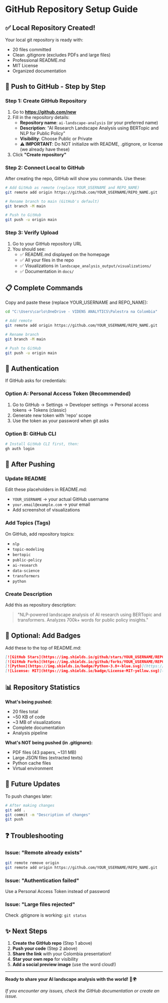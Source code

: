 # GitHub Repository Setup Guide

## ✅ Local Repository Created!

Your local git repository is ready with:
- 20 files committed
- Clean .gitignore (excludes PDFs and large files)
- Professional README.md
- MIT License
- Organized documentation

## 🚀 Push to GitHub - Step by Step

### Step 1: Create GitHub Repository

1. Go to **https://github.com/new**
2. Fill in the repository details:
   - **Repository name**: `ai-landscape-analysis` (or your preferred name)
   - **Description**: "AI Research Landscape Analysis using BERTopic and NLP for Public Policy"
   - **Visibility**: Choose Public or Private
   - **⚠️ IMPORTANT**: Do NOT initialize with README, .gitignore, or license (we already have these)
3. Click **"Create repository"**

### Step 2: Connect Local to GitHub

After creating the repo, GitHub will show you commands. Use these:

```bash
# Add GitHub as remote (replace YOUR_USERNAME and REPO_NAME)
git remote add origin https://github.com/YOUR_USERNAME/REPO_NAME.git

# Rename branch to main (GitHub's default)
git branch -M main

# Push to GitHub
git push -u origin main
```

### Step 3: Verify Upload

1. Go to your GitHub repository URL
2. You should see:
   - ✅ README.md displayed on the homepage
   - ✅ All your files in the repo
   - ✅ Visualizations in `landscape_analysis_output/visualizations/`
   - ✅ Documentation in `docs/`

## 📋 Complete Commands

Copy and paste these (replace YOUR_USERNAME and REPO_NAME):

```bash
cd "C:\Users\carlo\OneDrive - VIDENS ANALYTICS\Palestra na Colombia"

# Add remote
git remote add origin https://github.com/YOUR_USERNAME/REPO_NAME.git

# Rename branch
git branch -M main

# Push to GitHub
git push -u origin main
```

## 🔐 Authentication

If GitHub asks for credentials:

### Option A: Personal Access Token (Recommended)
1. Go to GitHub → Settings → Developer settings → Personal access tokens → Tokens (classic)
2. Generate new token with 'repo' scope
3. Use the token as your password when git asks

### Option B: GitHub CLI
```bash
# Install GitHub CLI first, then:
gh auth login
```

## 📝 After Pushing

### Update README
Edit these placeholders in README.md:
- `YOUR_USERNAME` → your actual GitHub username
- `your.email@example.com` → your email
- Add screenshot of visualizations

### Add Topics (Tags)
On GitHub, add repository topics:
- `nlp`
- `topic-modeling`
- `bertopic`
- `public-policy`
- `ai-research`
- `data-science`
- `transformers`
- `python`

### Create Description
Add this as repository description:
> "NLP-powered landscape analysis of AI research using BERTopic and transformers. Analyzes 700k+ words for public policy insights."

## 🎨 Optional: Add Badges

Add these to the top of README.md:

```markdown
[![GitHub Stars](https://img.shields.io/github/stars/YOUR_USERNAME/REPO_NAME?style=social)](https://github.com/YOUR_USERNAME/REPO_NAME)
[![GitHub Forks](https://img.shields.io/github/forks/YOUR_USERNAME/REPO_NAME?style=social)](https://github.com/YOUR_USERNAME/REPO_NAME)
[![Python](https://img.shields.io/badge/Python-3.8+-blue.svg)](https://www.python.org/)
[![License: MIT](https://img.shields.io/badge/License-MIT-yellow.svg)](https://opensource.org/licenses/MIT)
```

## 📊 Repository Statistics

**What's being pushed:**
- 20 files total
- ~50 KB of code
- ~3 MB of visualizations
- Complete documentation
- Analysis pipeline

**What's NOT being pushed (in .gitignore):**
- PDF files (43 papers, ~131 MB)
- Large JSON files (extracted texts)
- Python cache files
- Virtual environment

## 🔄 Future Updates

To push changes later:

```bash
# After making changes
git add .
git commit -m "Description of changes"
git push
```

## ❓ Troubleshooting

### Issue: "Remote already exists"
```bash
git remote remove origin
git remote add origin https://github.com/YOUR_USERNAME/REPO_NAME.git
```

### Issue: "Authentication failed"
Use a Personal Access Token instead of password

### Issue: "Large files rejected"
Check .gitignore is working: `git status`

## ✨ Next Steps

1. **Create the GitHub repo** (Step 1 above)
2. **Push your code** (Step 2 above)
3. **Share the link** with your Colombia presentation!
4. **Star your own repo** for visibility
5. **Add a social preview image** (use the word cloud!)

---

**Ready to share your AI landscape analysis with the world!** 🚀🌍

*If you encounter any issues, check the GitHub documentation or create an issue.*
